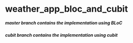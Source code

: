 # weather_app_bloc_and_cubit

##### master branch contains the implementation using BLoC
##### cubit branch contains the implementation using cubit

